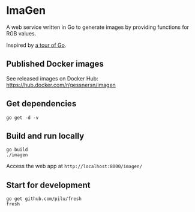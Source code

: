 # ImaGen
A web service written in Go to generate images by providing functions for RGB values.

Inspired by [a tour of Go](https://tour.golang.org/list).

## Published Docker images
See released images on Docker Hub: 
https://hub.docker.com/r/gessnersn/imagen

## Get dependencies
```
go get -d -v
```

## Build and run locally
```
go build
./imagen
```
Access the web app at `http://localhost:8000/imagen/`

## Start for development
```
go get github.com/pilu/fresh
fresh
```
